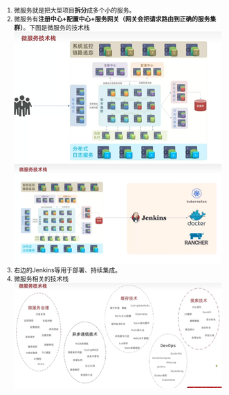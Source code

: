 1. 微服务就是把大型项目**拆分**成多个小的服务。
2. 微服务有**注册中心+配置中心+服务网关（网关会把请求路由到正确的服务集群）**。下图是微服务的技术栈![alt text](image-1.png)![alt text](image-2.png)
3. 右边的Jenkins等用于部署、持续集成。
4. 微服务相关的技术栈![alt text](image-3.png)

